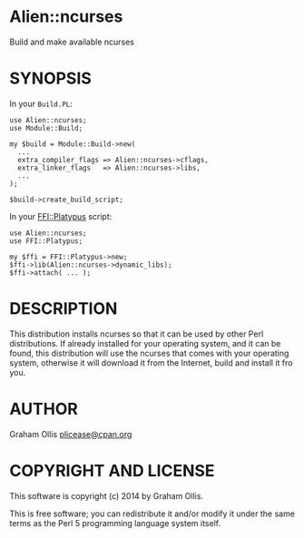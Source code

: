 # Alien::ncurses

Build and make available ncurses

# SYNOPSIS

In your `Build.PL`:

    use Alien::ncurses;
    use Module::Build;
    
    my $build = Module::Build->new(
      ...
      extra_compiler_flags => Alien::ncurses->cflags,
      extra_linker_flags   => Alien::ncurses->libs,
      ...
    );
    
    $build->create_build_script;

In your [FFI::Platypus](https://metacpan.org/pod/FFI::Platypus) script:

    use Alien::ncurses;
    use FFI::Platypus;
    
    my $ffi = FFI::Platypus->new;
    $ffi->lib(Alien::ncurses->dynamic_libs);
    $ffi->attach( ... );

# DESCRIPTION

This distribution installs ncurses so that it can be used by other Perl distributions.  If already
installed for your operating system, and it can be found, this distribution will use the ncurses
that comes with your operating system, otherwise it will download it from the Internet, build and
install it fro you.

# AUTHOR

Graham Ollis <plicease@cpan.org>

# COPYRIGHT AND LICENSE

This software is copyright (c) 2014 by Graham Ollis.

This is free software; you can redistribute it and/or modify it under
the same terms as the Perl 5 programming language system itself.
